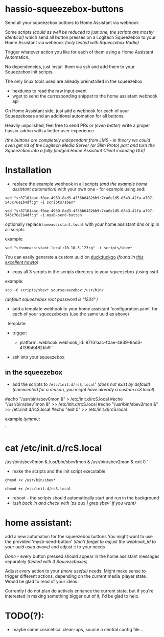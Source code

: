 # hassio-squeezebox-buttons

Send all your squeezebox buttons to Home Assistant via webhook

Some scripts _(could as well be reduced to just one, the scripts are mostly identical)_ which send all button presses on a Logitech Squeezebox
to your Home Assistant via webhook _(only tested with Squeezebox Radio)_

Trigger whatever action you like for each of them using a Home Assistant Automation.

No dependencies, just install them via ssh and add them to your Squeezebox init scripts.

The only linux tools used are already preinstalled in the squeezebox

- hexdump to read the raw input event
- wget to send the curresponding snippet to the home assistant webhook api

On Home Assistant side, just add a webhook for each of your Squeezeboxes and an additional automation for all buttons.

Heavily unpolished, feel free to send PRs or _(even better)_ write a proper hassio-addon with a better user-experience.

_(the buttons are completely independant from LMS - in theory we could even get rid of the Logitech Media Server (or Slim Proto) part and turn the Squeezebox into a fully fledged Home Assistant Client including GUI)_


# Installation

- replace the example webhook in all scripts _(and the example home assistant automation)_ with your own one - for example using sed:

`sed "s:87161aac-f0ae-4939-8ad3-4f36b6482bb9:7ca6e1d5-0343-42fa-a707-545c76e1b4df:g" -i scripts/sbev*`

`sed "s:87161aac-f0ae-4939-8ad3-4f36b6482bb9:7ca6e1d5-0343-42fa-a707-545c76e1b4df:g" -i mysb-send-button`

optionally replace `homeassistant.local` with your home assistant dns or ip in all scripts

example:

`sed "s:homeassistant.local:10.10.3.123:g" -i scripts/sbev*`

You can easily generate a custom uuid on [duckduckgo](https://duckduckgo.com/?q=uuid&ia=answer) _(found in [this excellent howto](https://community.home-assistant.io/t/sensor-for-computer-usage/59522/20))_

- copy all 3 scripts in the scripts directory to your squeezebox _(using ssh)_

example:

 `scp -O scripts/sbev* yoursqueezebox:/usr/bin/`

_(default squeezebox root password is '1234'')_

- add a template webhook to your home assistant 'configuration.yaml' for each of your squeezeboxes (use the same uuid as above)

`
template:
  - trigger:
      - platform: webhook
        webhook_id: 87161aac-f0ae-4939-8ad3-4f36b6482bb9
`

- ssh into your squeezebox:

## in the squeezebox

- add the scripts to `/etc/init.d/rcS.local`' _(does not exist by default)_
_(commented for a reason, you might have already a custom rcS.local)_:

#echo "/usr/bin/sbev0mon &" > /etc/init.d/rcS.local
#echo "/usr/bin/sbev1mon &" >> /etc/init.d/rcS.local
#echo "/usr/bin/sbev2mon &" >> /etc/init.d/rcS.local
#echo "exit 0" >> /etc/init.d/rcS.local

example _(ymmv)_:


`
# cat /etc/init.d/rcS.local
/usr/bin/sbev0mon &
/usr/bin/sbev1mon &
/usr/bin/sbev2mon &
exit 0
`

- make the scripts and the init script executable

`chmod +x /usr/bin/sbev*`

`chmod +x /etc/init.d/rcS.local`

- reboot - the scripts should automatically start and run in the background
- _(ssh back in and check with 'ps aux | grep sbev' if you want)_

# home assistant:

add a new automation for the squeezebox buttons
You might want to use the provided 'mysb-send-button'
_(don't forget to adjust the webhook_id to your uuid used avove)_
and adjust it to your needs


*Done*  - every button pressed should appear in the home assistant messages separately _(tested with 3 Squeezeboxes)_

Adjust every action to your _(more useful)_ needs.
Might make sense to trigger different actions, depending on the current media_player state.
Would be glad to read of your ideas.

Currently I do not plan do actively enhance the current state, but if you're interested in making something bigger out of it, I'd be glad to help.



# TODO(?):
- maybe some cosmetical clean-ups, source a central config file...


